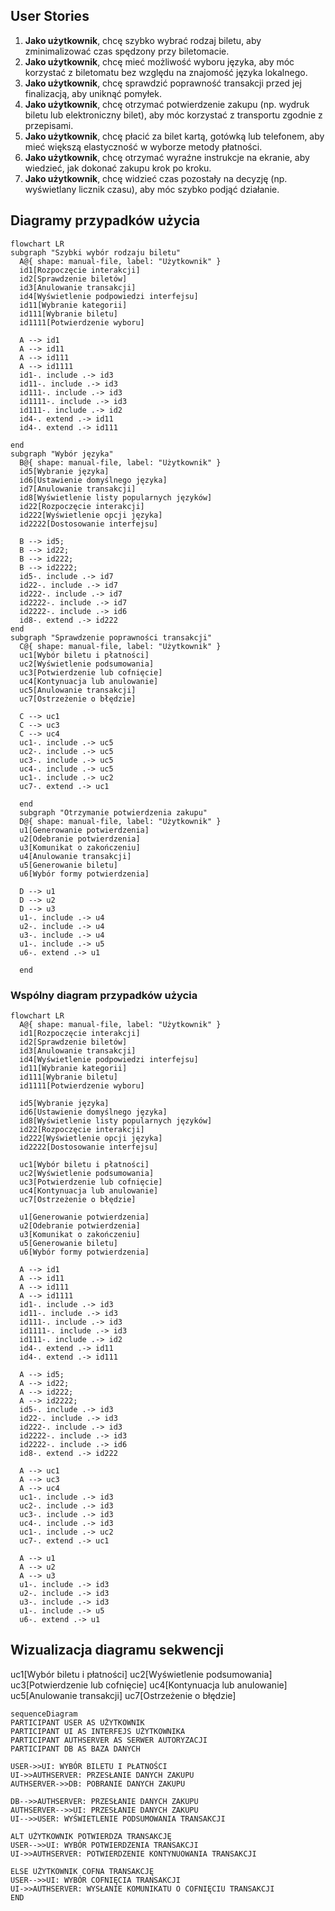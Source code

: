 ## User Stories

1. **Jako użytkownik**, chcę szybko wybrać rodzaj biletu, aby zminimalizować czas spędzony przy biletomacie.
1. **Jako użytkownik**, chcę mieć możliwość wyboru języka, aby móc korzystać z biletomatu bez względu na znajomość języka lokalnego.
1. **Jako użytkownik**, chcę sprawdzić poprawność transakcji przed jej finalizacją, aby uniknąć pomyłek.
1. **Jako użytkownik**, chcę otrzymać potwierdzenie zakupu (np. wydruk biletu lub elektroniczny bilet), aby móc korzystać z transportu zgodnie z przepisami.
1. **Jako użytkownik**, chcę płacić za bilet kartą, gotówką lub telefonem, aby mieć większą elastyczność w wyborze metody płatności.
2. **Jako użytkownik**, chcę otrzymać wyraźne instrukcje na ekranie, aby wiedzieć, jak dokonać zakupu krok po kroku.
3. **Jako użytkownik**, chcę widzieć czas pozostały na decyzję (np. wyświetlany 
licznik czasu), aby móc szybko podjąć działanie.

## Diagramy przypadków użycia

```mermaid
flowchart LR
subgraph "Szybki wybór rodzaju biletu"
  A@{ shape: manual-file, label: "Użytkownik" }
  id1[Rozpoczęcie interakcji]
  id2[Sprawdzenie biletów]
  id3[Anulowanie transakcji]
  id4[Wyświetlenie podpowiedzi interfejsu]
  id11[Wybranie kategorii]
  id111[Wybranie biletu]
  id1111[Potwierdzenie wyboru]

  A --> id1
  A --> id11
  A --> id111
  A --> id1111
  id1-. include .-> id3
  id11-. include .-> id3
  id111-. include .-> id3
  id1111-. include .-> id3
  id111-. include .-> id2
  id4-. extend .-> id11
  id4-. extend .-> id111
  
end
subgraph "Wybór języka"
  B@{ shape: manual-file, label: "Użytkownik" }
  id5[Wybranie języka]
  id6[Ustawienie domyślnego języka]
  id7[Anulowanie transakcji]
  id8[Wyświetlenie listy popularnych języków]
  id22[Rozpoczęcie interakcji]
  id222[Wyświetlenie opcji języka]
  id2222[Dostosowanie interfejsu]

  B --> id5;
  B --> id22;
  B --> id222;
  B --> id2222;
  id5-. include .-> id7
  id22-. include .-> id7
  id222-. include .-> id7
  id2222-. include .-> id7
  id2222-. include .-> id6
  id8-. extend .-> id222
end
subgraph "Sprawdzenie poprawności transakcji"
  C@{ shape: manual-file, label: "Użytkownik" }
  uc1[Wybór biletu i płatności]
  uc2[Wyświetlenie podsumowania]
  uc3[Potwierdzenie lub cofnięcie]
  uc4[Kontynuacja lub anulowanie]
  uc5[Anulowanie transakcji]
  uc7[Ostrzeżenie o błędzie]

  C --> uc1
  C --> uc3
  C --> uc4
  uc1-. include .-> uc5
  uc2-. include .-> uc5
  uc3-. include .-> uc5
  uc4-. include .-> uc5
  uc1-. include .-> uc2
  uc7-. extend .-> uc1
  
  end
  subgraph "Otrzymanie potwierdzenia zakupu"
  D@{ shape: manual-file, label: "Użytkownik" }
  u1[Generowanie potwierdzenia]
  u2[Odebranie potwierdzenia]
  u3[Komunikat o zakończeniu]
  u4[Anulowanie transakcji]
  u5[Generowanie biletu]
  u6[Wybór formy potwierdzenia]

  D --> u1
  D --> u2
  D --> u3
  u1-. include .-> u4
  u2-. include .-> u4
  u3-. include .-> u4
  u1-. include .-> u5
  u6-. extend .-> u1

  end
```

### Wspólny diagram przypadków użycia

```mermaid
flowchart LR
  A@{ shape: manual-file, label: "Użytkownik" }
  id1[Rozpoczęcie interakcji]
  id2[Sprawdzenie biletów]
  id3[Anulowanie transakcji]
  id4[Wyświetlenie podpowiedzi interfejsu]
  id11[Wybranie kategorii]
  id111[Wybranie biletu]
  id1111[Potwierdzenie wyboru]

  id5[Wybranie języka]
  id6[Ustawienie domyślnego języka]
  id8[Wyświetlenie listy popularnych języków]
  id22[Rozpoczęcie interakcji]
  id222[Wyświetlenie opcji języka]
  id2222[Dostosowanie interfejsu]

  uc1[Wybór biletu i płatności]
  uc2[Wyświetlenie podsumowania]
  uc3[Potwierdzenie lub cofnięcie]
  uc4[Kontynuacja lub anulowanie]
  uc7[Ostrzeżenie o błędzie]

  u1[Generowanie potwierdzenia]
  u2[Odebranie potwierdzenia]
  u3[Komunikat o zakończeniu]
  u5[Generowanie biletu]
  u6[Wybór formy potwierdzenia]

  A --> id1
  A --> id11
  A --> id111
  A --> id1111
  id1-. include .-> id3
  id11-. include .-> id3
  id111-. include .-> id3
  id1111-. include .-> id3
  id111-. include .-> id2
  id4-. extend .-> id11
  id4-. extend .-> id111

  A --> id5;
  A --> id22;
  A --> id222;
  A --> id2222;
  id5-. include .-> id3
  id22-. include .-> id3
  id222-. include .-> id3
  id2222-. include .-> id3
  id2222-. include .-> id6
  id8-. extend .-> id222

  A --> uc1
  A --> uc3
  A --> uc4
  uc1-. include .-> id3
  uc2-. include .-> id3
  uc3-. include .-> id3
  uc4-. include .-> id3
  uc1-. include .-> uc2
  uc7-. extend .-> uc1

  A --> u1
  A --> u2
  A --> u3
  u1-. include .-> id3
  u2-. include .-> id3
  u3-. include .-> id3
  u1-. include .-> u5
  u6-. extend .-> u1
```

## Wizualizacja diagramu sekwencji
uc1[Wybór biletu i płatności]
  uc2[Wyświetlenie podsumowania]
  uc3[Potwierdzenie lub cofnięcie]
  uc4[Kontynuacja lub anulowanie]
  uc5[Anulowanie transakcji]
  uc7[Ostrzeżenie o błędzie]

```mermaid
sequenceDiagram
PARTICIPANT USER AS UŻYTKOWNIK
PARTICIPANT UI AS INTERFEJS UŻYTKOWNIKA
PARTICIPANT AUTHSERVER AS SERWER AUTORYZACJI
PARTICIPANT DB AS BAZA DANYCH

USER->>UI: WYBÓR BILETU I PŁATNOŚCI
UI->>AUTHSERVER: PRZESŁANIE DANYCH ZAKUPU
AUTHSERVER->>DB: POBRANIE DANYCH ZAKUPU

DB-->>AUTHSERVER: PRZESŁANIE DANYCH ZAKUPU
AUTHSERVER-->>UI: PRZESŁANIE DANYCH ZAKUPU
UI-->>USER: WYŚWIETLENIE PODSUMOWANIA TRANSAKCJI

ALT UŻYTKOWNIK POTWIERDZA TRANSAKCJĘ
USER-->>UI: WYBÓR POTWIERDZENIA TRANSAKCJI
UI->>AUTHSERVER: POTWIERDZENIE KONTYNUOWANIA TRANSAKCJI

ELSE UŻYTKOWNIK COFNA TRANSAKCJĘ
USER-->>UI: WYBÓR COFNIĘCIA TRANSAKCJI
UI->>AUTHSERVER: WYSŁANIE KOMUNIKATU O COFNIĘCIU TRANSAKCJI
END
```
